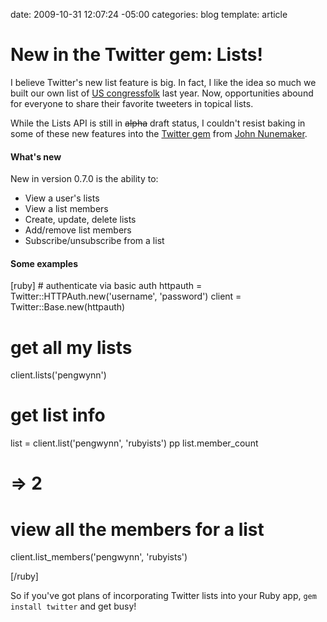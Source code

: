 date: 2009-10-31 12:07:24 -05:00
categories: blog
template: article

# New in the Twitter gem: Lists!
I believe Twitter's new list feature is big. In fact, I like the idea so much we built our own list of <a href="http://tweetcongress.org/">US congressfolk</a> last year. Now, opportunities abound for everyone to share their favorite tweeters in topical lists.

While the Lists API is still in <del datetime="2009-10-31T18:52:34+00:00">alpha</del> draft status, I couldn't resist baking in some of these new features into the <a href="http://github.com/jnunemaker/twitter">Twitter gem</a> from <a href="http://railstips.org">John Nunemaker</a>.
<!--more-->
<h4>What's new</h4>

New in version 0.7.0 is the ability to:
<ul>
	<li>View a user's lists</li>
        <li>View a list members</li>
        <li>Create, update, delete lists</li>
        <li>Add/remove list members</li>
        <li>Subscribe/unsubscribe from a list</li>
</ul>

<h4>Some examples</h4>
[ruby]
# authenticate via basic auth
httpauth = Twitter::HTTPAuth.new('username', 'password')
client = Twitter::Base.new(httpauth)

# get all my lists
client.lists('pengwynn')

# get list info
list = client.list('pengwynn', 'rubyists')
pp list.member_count
# => 2

# view all the members for a list
client.list_members('pengwynn', 'rubyists')

[/ruby]

So if you've got plans of incorporating Twitter lists into your Ruby app, <code>gem install twitter</code> and get busy!
